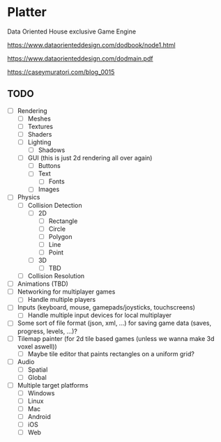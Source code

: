 # Platter
Data Oriented House exclusive Game Engine

https://www.dataorienteddesign.com/dodbook/node1.html

https://www.dataorienteddesign.com/dodmain.pdf

https://caseymuratori.com/blog_0015

## TODO
- [ ] Rendering
	- [ ] Meshes
	- [ ] Textures
	- [ ] Shaders
	- [ ] Lighting
		- [ ] Shadows
	- [ ] GUI (this is just 2d rendering all over again)
		- [ ] Buttons
		- [ ] Text
			- [ ] Fonts
		- [ ] Images
- [ ] Physics
    - [ ] Collision Detection
		- [ ] 2D
			- [ ] Rectangle
			- [ ] Circle
			- [ ] Polygon
			- [ ] Line
			- [ ] Point
		- [ ] 3D
			- [ ] TBD
	- [ ] Collision Resolution
- [ ] Animations (TBD)
- [ ] Networking for multiplayer games
	- [ ] Handle multiple players
- [ ] Inputs (keyboard, mouse, gamepads/joysticks, touchscreens)
    - [ ] Handle multiple input devices for local multiplayer
- [ ] Some sort of file format (json, xml, ...) for saving game data (saves, progress, levels, ...)?
- [ ] Tilemap painter (for 2d tile based games (unless we wanna make 3d voxel aswell))
    - [ ] Maybe tile editor that paints rectangles on a uniform grid?
- [ ] Audio
	- [ ] Spatial
	- [ ] Global
- [ ] Multiple target platforms
	- [ ] Windows
	- [ ] Linux
	- [ ] Mac
	- [ ] Android
	- [ ] iOS
	- [ ] Web
